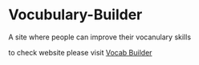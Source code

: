 # Vocubulary-Builder


A site where people can improve their vocanulary skills

to check website please visit
<a href="https://thakurrr-77.github.io/Vocubulary-Builder/">Vocab Builder<a/>

